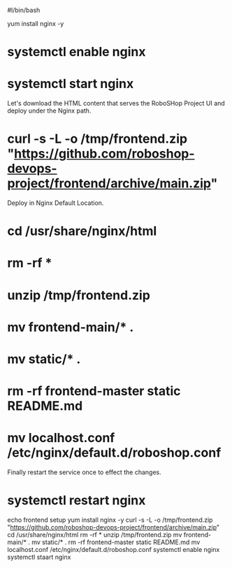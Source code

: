 #l/bin/bash

yum install nginx -y
# systemctl enable nginx
# systemctl start nginx
Let's download the HTML content that serves the RoboSHop Project UI and deploy under the Nginx path.

# curl -s -L -o /tmp/frontend.zip "https://github.com/roboshop-devops-project/frontend/archive/main.zip"
Deploy in Nginx Default Location.

# cd /usr/share/nginx/html
# rm -rf * 
# unzip /tmp/frontend.zip
# mv frontend-main/* .
# mv static/* .
# rm -rf frontend-master static README.md
# mv localhost.conf /etc/nginx/default.d/roboshop.conf
Finally restart the service once to effect the changes.

# systemctl restart nginx 

echo frontend setup
yum install nginx -y
curl -s -L -o /tmp/frontend.zip "https://github.com/roboshop-devops-project/frontend/archive/main.zip"
cd /usr/share/nginx/html
rm -rf * 
unzip /tmp/frontend.zip
mv frontend-main/* .
mv static/* .
rm -rf frontend-master static README.md
mv localhost.conf /etc/nginx/default.d/roboshop.conf
systemctl enable nginx
systemctl staart nginx






